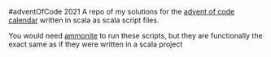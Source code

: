 #adventOfCode 2021
A repo of my solutions for the [advent of code calendar](https://adventofcode.com/) written in scala as scala script files.

You would need [ammonite](http://ammonite.io/) to run these scripts, but they are functionally the exact same as if they were written in a scala project
